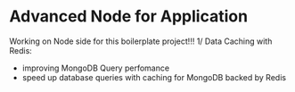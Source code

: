# Advanced Node for Application

Working on Node side for this boilerplate project!!!
1/ Data Caching with Redis:

* improving MongoDB Query perfomance
* speed up database queries with caching for MongoDB backed by Redis
